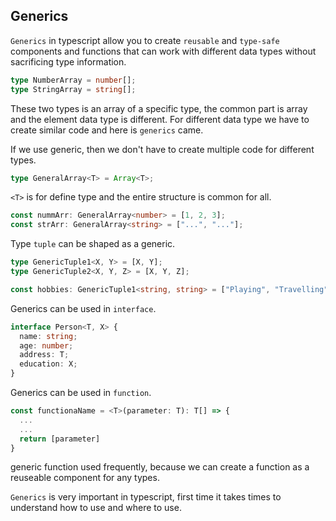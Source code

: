 ## Generics

`Generics` in typescript allow you to create `reusable` and `type-safe` components and functions that can work with different data types without sacrificing type information.

```ts
type NumberArray = number[];
type StringArray = string[];
```

These two types is an array of a specific type, the common part is array and the element data type is different. For different data type we have to create similar code and here is `generics` came.

If we use generic, then we don't have to create multiple code for different types.

```ts
type GeneralArray<T> = Array<T>;
```

`<T>` is for define type and the entire structure is common for all.

```ts
const nummArr: GeneralArray<number> = [1, 2, 3];
const strArr: GeneralArray<string> = ["...", "..."];
```

Type `tuple` can be shaped as a generic.

```ts
type GenericTuple1<X, Y> = [X, Y];
type GenericTuple2<X, Y, Z> = [X, Y, Z];

const hobbies: GenericTuple1<string, string> = ["Playing", "Travelling"];
```

Generics can be used in `interface`.

```ts
interface Person<T, X> {
  name: string;
  age: number;
  address: T;
  education: X;
}
```

Generics can be used in `function`.

```ts
const functionaName = <T>(parameter: T): T[] => {
  ...
  ...
  return [parameter]
}
```

generic function used frequently, because we can create a function as a reuseable component for any types.

`Generics` is very important in typescript, first time it takes times to understand how to use and where to use.
